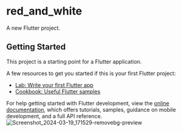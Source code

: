 # red_and_white

A new Flutter project.

## Getting Started

This project is a starting point for a Flutter application.

A few resources to get you started if this is your first Flutter project:

- [Lab: Write your first Flutter app](https://docs.flutter.dev/get-started/codelab)
- [Cookbook: Useful Flutter samples](https://docs.flutter.dev/cookbook)

For help getting started with Flutter development, view the
[online documentation](https://docs.flutter.dev/), which offers tutorials,
samples, guidance on mobile development, and a full API reference.
![Screenshot_2024-03-19_171529-removebg-preview](https://github.com/AishwaryaBaisane/red_and_white/assets/149373597/ad64057e-7820-4943-bfe5-271f4e80cf99)
